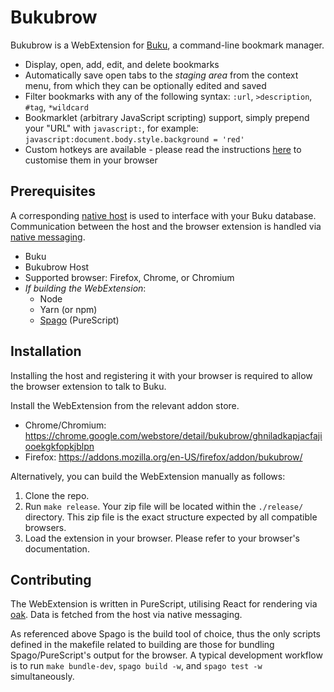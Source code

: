 Bukubrow
===

Bukubrow is a WebExtension for [Buku](https://github.com/jarun/Buku), a command-line bookmark manager.

- Display, open, add, edit, and delete bookmarks
- Automatically save open tabs to the _staging area_ from the context menu, from which they can be optionally edited and saved
- Filter bookmarks with any of the following syntax: `:url`, `>description`, `#tag`, `*wildcard`
- Bookmarklet (arbitrary JavaScript scripting) support, simply prepend your "URL" with `javascript:`, for example: `javascript:document.body.style.background = 'red'`
- Custom hotkeys are available - please read the instructions [here](https://developer.mozilla.org/en-US/docs/Mozilla/Add-ons/WebExtensions/manifest.json/commands#Updating_shortcuts) to customise them in your browser

## Prerequisites

A corresponding [native host](https://github.com/SamHH/bukubrow-host) is used to interface with your Buku database. Communication between the host and the browser extension is handled via [native messaging](https://developer.chrome.com/extensions/nativeMessaging).

- Buku
- Bukubrow Host
- Supported browser: Firefox, Chrome, or Chromium
- _If building the WebExtension_:
	- Node
	- Yarn (or npm)
    - [Spago](https://github.com/purescript/spago) (PureScript)

## Installation

Installing the host and registering it with your browser is required to allow the browser extension to talk to Buku.

Install the WebExtension from the relevant addon store.

- Chrome/Chromium: https://chrome.google.com/webstore/detail/bukubrow/ghniladkapjacfajiooekgkfopkjblpn
- Firefox: https://addons.mozilla.org/en-US/firefox/addon/bukubrow/

Alternatively, you can build the WebExtension manually as follows:

1. Clone the repo.
2. Run `make release`. Your zip file will be located within the `./release/` directory. This zip file is the exact structure expected by all compatible browsers.
3. Load the extension in your browser. Please refer to your browser's documentation.

## Contributing

The WebExtension is written in PureScript, utilising React for rendering via [oak](https://github.com/ehrenmurdick/purescript-oak). Data is fetched from the host via native messaging.

As referenced above Spago is the build tool of choice, thus the only scripts defined in the makefile related to building are those for bundling Spago/PureScript's output for the browser. A typical development workflow is to run `make bundle-dev`, `spago build -w`, and `spago test -w` simultaneously.

